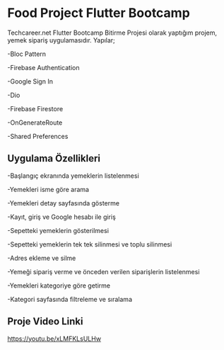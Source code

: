 # Food Project Flutter Bootcamp

Techcareer.net Flutter Bootcamp Bitirme Projesi olarak yaptığım projem, yemek sipariş uygulamasıdır. Yapılar;

-Bloc Pattern

-Firebase Authentication

-Google Sign In

-Dio

-Firebase Firestore

-OnGenerateRoute 

-Shared Preferences

## Uygulama Özellikleri

-Başlangıç ekranında yemeklerin listelenmesi

-Yemekleri isme göre arama

-Yemekleri detay sayfasında gösterme

-Kayıt, giriş ve Google hesabı ile giriş

-Sepetteki yemeklerin gösterilmesi

-Sepetteki yemeklerin tek tek silinmesi ve toplu silinmesi

-Adres ekleme ve silme

-Yemeği sipariş verme ve önceden verilen siparişlerin listelenmesi

-Yemekleri kategoriye göre getirme

-Kategori sayfasında filtreleme ve sıralama

## Proje Video Linki

https://youtu.be/xLMFKLsULHw



